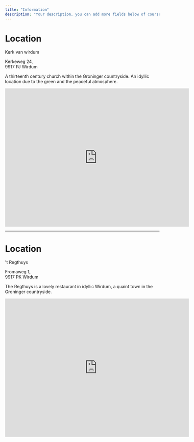 ```yaml
---
title: "Information"
description: "Your description, you can add more fields below of course..."
---
```

<h1>Location</h1>
Kerk van wirdum

Kerkeweg 24,<br />
9917 PJ Wirdum

A thirteenth century church within the Groninger countryside. An idyllic location due to the green and the peaceful atmosphere.

<iframe src="https://www.google.com/maps/embed?pb=!1m18!1m12!1m3!1d1685.109897753858!2d6.784664420296356!3d53.32346488180914!2m3!1f0!2f0!3f0!3m2!1i1024!2i768!4f13.1!3m3!1m2!1s0x47c9d64d8c638ecb%3A0x2dd401456b93e093!2sKerk%20van%20Wirdum!5e0!3m2!1sen!2snl!4v1664216912685!5m2!1sen!2snl" width="600" height="450" style="border:0;" allowfullscreen="" loading="lazy" referrerpolicy="no-referrer-when-downgrade"></iframe>

<hr />
<h1>Location</h1>

't Regthuys

Fromaweg 1,<br/>
9917 PK Wirdum

The Regthuys is a lovely restaurant in idyllic Wirdum, a quaint town in the Groninger countryside.

<iframe src="https://www.google.com/maps/embed?pb=!1m18!1m12!1m3!1d1685.109897753858!2d6.784664420296356!3d53.32346488180914!2m3!1f0!2f0!3f0!3m2!1i1024!2i768!4f13.1!3m3!1m2!1s0x47c9d64df39029cd%3A0xe52d2968ae386f57!2sRestaurant%20&#39;t%20Regthuys!5e0!3m2!1sen!2snl!4v1664216962066!5m2!1sen!2snl" width="600" height="450" style="border:0;" allowfullscreen="" loading="lazy" referrerpolicy="no-referrer-when-downgrade"></iframe>
